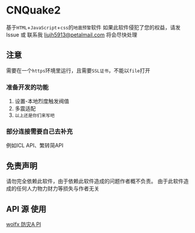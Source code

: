 # CNQuake2
基于`HTML`+`JavaScript`+`css`的`地震预警`软件
如果此软件侵犯了您的权益，请发 Issue 或 联系我 liujh5913@petalmail.com
将会尽快处理

## 注意
需要在一个`https`环境里运行，且需要`SSL证书`，不能以`file`打开

### 准备开发的功能
1. 设置-本地烈度触发阀值
2. 多震适配
3. `以上还是你们来写吧`

### 部分连接需要自己去补充
例如ICL API、繁转简API

## 免责声明
请勿完全依赖此软件，由于依赖此软件造成的问题作者概不负责。
由于此软件造成的任何人力物力财力等损失与作者无关

## API 源 使用
[wolfx 防灾A PI](https://wolfx.jp/apidoc)
